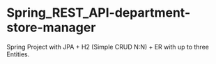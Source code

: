 # Spring_REST_API-department-store-manager
Spring Project with JPA + H2 (Simple CRUD N:N) + ER with up to three Entities.
